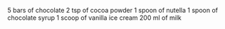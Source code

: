 5 bars of chocolate
2 tsp of cocoa powder
1 spoon of nutella 
1 spoon of chocolate syrup
1 scoop of vanilla ice cream 
200 ml of milk
